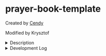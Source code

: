 # prayer-book-template

Created by [Cendy](https://www.upwork.com/freelancers/~01b3ada479ef818cc7)

Modified by Krysztof

<details><summary>Description</summary>
<p>  

The draft of the SaintMaker PWA. Will eventually include a prayerbook, confession guide, habit tracker, Lectio Divina guide, and more.

</p>
</details>
<details><summary>Development Log</summary>
<p>

12/10/22
-make the header and drawer reusable between pages
-start work on the habit tracker
-wrap up draft of habit tracker
-move habit data into indexdb

Backlog
-convert individual habit blocks into a component
-add prayer book and habits to hamburger
-fix eslint linebreak system to work regardless of windows or linux
-filter prayer html when implementing import/export functionality

</p>
</details>